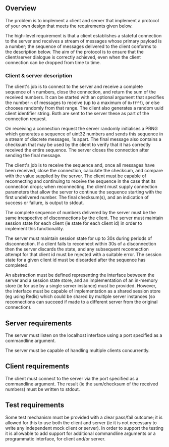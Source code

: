 ## Overview

The problem is to implement a client and server that implement a protocol of your own design that meets the requirements given below.

The high-level requirement is that a client establishes a stateful connection to the server and receives a stream of messages whose primary payload is a number; the sequence of messages delivered to the client conforms to the description below. The aim of the protocol is to ensure that the client/server dialogue is correctly achieved, even when the client connection can be dropped from time to time.

### Client & server description

The client's job is to connect to the server and receive a complete sequence of `n` numbers, close the connection, and return the sum of the received numbers. It can be started with an optional argument that specifies the number `n` of messages to receive (up to a maximum of `0xffff`), or else chooses randomly from that range. The client also generates a random uuid client identifier string. Both are sent to the server these as part of the connection request.

On receiving a connection request the server randomly initialises a PRNG which generates a sequence of uint32 numbers and sends this sequence in a stream of discrete messages, 1s apart. The final message also contains a checksum that may be used by the client to verify that it has correctly received the entire sequence. The server closes the connection after sending the final message.

The client's job is to receive the sequence and, once all messages have been received, close the connection, calculate the checksum, and compare with the value supplied by the server. The client must be capable of reconnecting and continuing to receive the sequence in the case that its connection drops; when reconnecting, the client must supply connection parameters that allow the server to continue the sequence starting with the first undelivered number. The final checksum(s), and an indication of success or failure, is output to stdout.

The complete sequence of numbers delivered by the server must be the same irrespective of disconnections by the client. The server must maintain session state for each client (ie state for each client id) in order to implement this functionality.

The server must maintain session state for up to 30s during periods of disconnection. If a client fails to reconnect within 30s of a disconnection then the server discards the state, and any subsequent reconnection attempt for that client id must be rejected with a suitable error. The session state for a given client id must be discarded after the sequence has completed.

An abstraction must be defined representing the interface betweem the server and a session state store, and an implementation of an in-memory store (ie for use by a single server instance) must be provided. However, the interface must be capable of implementation as a shared session store (eg using Redis) which could be shared by multiple server instances (so reconnections can succeed if made to a different server from the original connection).

## Server requirements

The server must listen on the localhost interface using a port specified as a commandline argument.

The server must be capable of handling multiple clients concurrently.

## Client requirements

The client must connect to the server via the port specified as a commandline argument. The result (ie the sum/checksum of the received numbers) must be written to  stdout.

## Test requirements

Some test mechanism must be provided with a clear pass/fail outcome; it is allowed for this to use both the client and server (ie it is not necessary to write any independent mock client or server). In order to support the testing it is allowable to add support for additional commandline arguments or a programmatic interface, for client and/or server.
